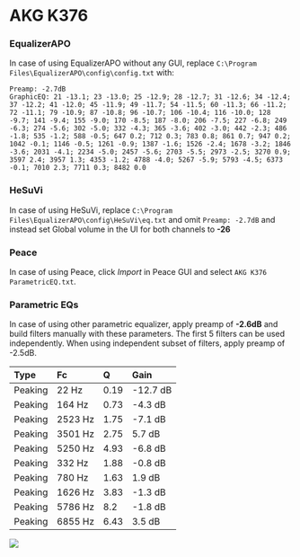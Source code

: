 # AKG K376

### EqualizerAPO
In case of using EqualizerAPO without any GUI, replace `C:\Program Files\EqualizerAPO\config\config.txt`
with:
```
Preamp: -2.7dB
GraphicEQ: 21 -13.1; 23 -13.0; 25 -12.9; 28 -12.7; 31 -12.6; 34 -12.4; 37 -12.2; 41 -12.0; 45 -11.9; 49 -11.7; 54 -11.5; 60 -11.3; 66 -11.2; 72 -11.1; 79 -10.9; 87 -10.8; 96 -10.7; 106 -10.4; 116 -10.0; 128 -9.7; 141 -9.4; 155 -9.0; 170 -8.5; 187 -8.0; 206 -7.5; 227 -6.8; 249 -6.3; 274 -5.6; 302 -5.0; 332 -4.3; 365 -3.6; 402 -3.0; 442 -2.3; 486 -1.8; 535 -1.2; 588 -0.5; 647 0.2; 712 0.3; 783 0.8; 861 0.7; 947 0.2; 1042 -0.1; 1146 -0.5; 1261 -0.9; 1387 -1.6; 1526 -2.4; 1678 -3.2; 1846 -3.6; 2031 -4.1; 2234 -5.0; 2457 -5.6; 2703 -5.5; 2973 -2.5; 3270 0.9; 3597 2.4; 3957 1.3; 4353 -1.2; 4788 -4.0; 5267 -5.9; 5793 -4.5; 6373 -0.1; 7010 2.3; 7711 0.3; 8482 0.0
```

### HeSuVi
In case of using HeSuVi, replace `C:\Program Files\EqualizerAPO\config\HeSuVi\eq.txt` and omit `Preamp:
-2.7dB` and instead set Global volume in the UI for both channels to **-26**

### Peace
In case of using Peace, click *Import* in Peace GUI and select `AKG K376 ParametricEQ.txt`.

### Parametric EQs
In case of using other parametric equalizer, apply preamp of **-2.6dB** and build filters manually
with these parameters. The first 5 filters can be used independently.
When using independent subset of filters, apply preamp of -2.5dB.

| Type    | Fc      |    Q | Gain     |
|:--------|:--------|:-----|:---------|
| Peaking | 22 Hz   | 0.19 | -12.7 dB |
| Peaking | 164 Hz  | 0.73 | -4.3 dB  |
| Peaking | 2523 Hz | 1.75 | -7.1 dB  |
| Peaking | 3501 Hz | 2.75 | 5.7 dB   |
| Peaking | 5250 Hz | 4.93 | -6.8 dB  |
| Peaking | 332 Hz  | 1.88 | -0.8 dB  |
| Peaking | 780 Hz  | 1.63 | 1.9 dB   |
| Peaking | 1626 Hz | 3.83 | -1.3 dB  |
| Peaking | 5786 Hz | 8.2  | -1.8 dB  |
| Peaking | 6855 Hz | 6.43 | 3.5 dB   |

![](https://raw.githubusercontent.com/jaakkopasanen/AutoEq/master/results/innerfidelity/sbaf-serious/AKG%20K376/AKG%20K376.png)